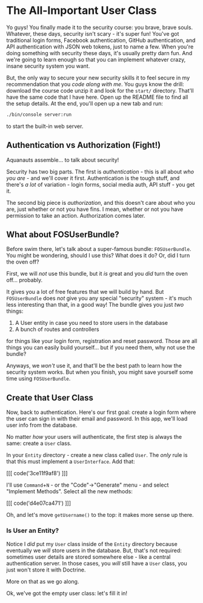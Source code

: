 # The All-Important User Class

Yo guys! You finally made it to the security course: you brave, brave souls. Whatever,
these days, security isn't scary - it's super fun! You've got traditional login forms,
Facebook authentication, GitHub authentication, and API authentication with JSON web
tokens, just to name a few. When you're doing something with security these days,
it's usually pretty darn fun. And we're going to learn enough so that you can implement
whatever crazy, insane security system you want.

But, the only way to secure your new security skills it to feel secure in my recommendation
that you *code along with me*. You guys know the drill: download the course code
unzip it and look for the `start/` directory. That'll have the same code that I have
here. Open up the README file to find all the setup details. At the end, you'll
open up a new tab and run:

```bash
./bin/console server:run
```

to start the built-in web server.

## Authentication vs Authorization (Fight!)

Aquanauts assemble... to talk about security!

Security has two big parts. The first is *authentication* - this is all about
*who you are* - and we'll cover it first. Authentication is the tough stuff, and there's
*a lot* of variation - login forms, social media auth, API stuff - you get it.

The second big piece is *authorization*, and this doesn't care about who you are,
just whether or not you have fins. I mean, whether or not you have permission to
take an action. Authorization comes later.

## What about FOSUserBundle?

Before swim there, let's talk about a super-famous bundle: `FOSUserBundle`.
You might be wondering, should I use this? What does it do? Or, did I turn the
oven off?

First, we will *not* use this bundle, but it *is* great and you *did* turn the oven
off... probably.

It gives you a lot of free features that we will build by hand. But `FOSUserBundle`
does *not* give you any special "security" system - it's much less interesting than
that, in a good way! The bundle gives you just *two* things:

1. A User entity in case you need to store users in the database
2. A bunch of routes and controllers

for things like your login form, registration and reset password. Those are all
things you can easily build yourself... but if you need them, why not use the bundle?

Anyways, we *won't* use it, and that'll be the best path to learn how the security
system works. But when you finish, you might save yourself some time using `FOSUserBundle`.

## Create that User Class

Now, back to authentication. Here's our first goal: create a login form where the
user can sign in with their email and password. In this app, we'll load user info
from the database.

No matter *how* your users will authenticate, the first step is always the same:
create a `User` class.

In your `Entity` directory - create a new class called `User`. The *only* rule is
that this must implement a `UserInterface`. Add that:

[[[ code('3ce11f9af8') ]]]

I'll use `Command`+`N` - or the "Code"->"Generate" menu - and select "Implement Methods".
Select all the new methods:

[[[ code('d4e07ca471') ]]]

Oh, and let's move `getUsername()` to the top: it makes more sense up there.

### Is User an Entity?

Notice I *did* put my `User` class inside of the `Entity` directory because eventually
we *will* store users in the database. But, that's not required: sometimes user details
are stored somewhere else - like a central authentication server. In those cases,
you *will* still have a `User` class, you just won't store it with Doctrine.

More on that as we go along.

Ok, we've got the empty user class: let's fill it in!
